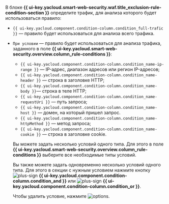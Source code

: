 В блоке **{{ ui-key.yacloud.smart-web-security.waf.title_exclusion-rule-condition-section }}** определите трафик, для анализа которого будет использоваться правило:
* `{{ ui-key.yacloud.component.condition-column.condition_full-trafic }}` — правило будет использоваться для анализа всего трафика.
* `При условии` — правило будет использоваться для анализа трафика, заданного в поле **{{ ui-key.yacloud.smart-web-security.overview.column_rule-conditions }}**:
    * `{{ ui-key.yacloud.component.condition-column.condition_name-ip-range }}` — IP-адрес, диапазон адресов или регион IP-адресов;
    * `{{ ui-key.yacloud.component.condition-column.condition_name-header }}` — строка в заголовке HTTP;
    * `{{ ui-key.yacloud.component.condition-column.condition_name-body }}`— строка в теле HTTP;
    * `{{ ui-key.yacloud.component.condition-column.condition_name-requestUri }}` — путь запроса;
    * `{{ ui-key.yacloud.component.condition-column.condition_name-host }}` — домен, на который пришел запрос.
    * `{{ ui-key.yacloud.component.condition-column.condition_name-httpMethod }}` — метод запроса;
    * `{{ ui-key.yacloud.component.condition-column.condition_name-cookie }}` — строка в заголовке cookie.

    Вы можете задать несколько условий одного типа. Для этого в поле **{{ ui-key.yacloud.smart-web-security.overview.column_rule-conditions }}** выберите все необходимые типы условий.

    Вы также можете задать одновременно несколько условий одного типа. Для этого в секции с нужным условием нажмите кнопку ![plus-sign](../../_assets/console-icons/plus.svg) **{{ ui-key.yacloud.component.condition-column.condition_and }}** или ![plus-sign](../../_assets/console-icons/plus.svg) **{{ ui-key.yacloud.component.condition-column.condition_or }}**.

    Чтобы удалить условие, нажмите ![options](../../_assets/console-icons/trash-bin.svg).